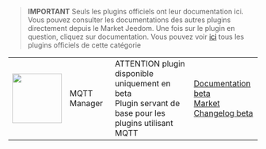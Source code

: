 
>**IMPORTANT**
>Seuls les plugins officiels ont leur documentation ici. Vous pouvez consulter les documentations des autres plugins directement depuis le Market Jeedom. Une fois sur le plugin en question, cliquez sur documentation.
>Vous pouvez voir [ici](https://market.jeedom.com/index.php?v=d&p=market&type=plugin&categorie=mqtt2) tous les plugins officiels de cette catégorie


| | | | |
|--- | --- | --- | ---|
|<img src="./beta/._icon.png" class="pluginLogo" width="100" />|MQTT Manager|ATTENTION plugin disponible uniquement en beta<br/>Plugin servant de base pour les plugins utilisant MQTT|[Documentation beta](./beta/index.md)<br/>[Market](https://market.jeedom.com/index.php?v=d&p=market_display&id=4213)<br/>[Changelog beta](./beta/changelog.md)|
